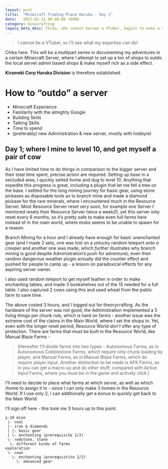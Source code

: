 ```yaml
---
layout: post
title:  "Minecraft Trading Place Haruka - Day 1"
date:   2022-03-31 00:00:00 +0800
category: minecrafting
legacy_meta_desc: Chika, who cannot become a VTuber, begins to make a shop line in a VTuber Minecraft Server.
---
```


> I cannot be a VTuber, so I’ll see what my expertise can do!

Chika here. This will be a multipart series in documenting my adventures in a certain Minecraft Server, where I attempt to set up a ton of shops to outdo the local server admin based shops & make myself rich as a side effect.

**Kirameki Corp Haruka Division** is therefore established.

# How to “outdo” a server

- Minecraft Experience
- Familarity with the almighty Google
- Building Skills
- Talking Skills
- Time to spend
- (preferably) new Administration & new server, mostly with hobbyist

## Day 1; where I mine to level 10, and get myself a pair of cow

As I have limited time to do things in comparison to the bigger server and their total time spent, precise action are required. Setting up base in a secluded area, I quickly setted home and dug to level 10. Anything that expedite this progress is great, including a plugin that let me fell a tree on the base. I settled for the long mining journey for basic gear, using stone pickaxes as disposable tools as to branch mine and made a diamond pickaxe for the rare minerals, where I encountered much in the Resource Server. Most Resource Server reset very soon, for example one Server I mentored resets their Resource Server twice a week(!), yet this server only reset every 6 months, so it’s pretty safe to make even full farms here instead of in the main world, where mobs seems to be unable to spawn for a reason. 

Branch Mining for a hour and I already have enough for basic unenchanted gear (and I made 2 sets, one was lost on a unlucky random teleport *onto a creeper* and another one was made, which *further* illustrates why branch mining is good despite Administration’s push for adventure); even their random dangerous weather plugin actually did the counter effect and pushed for people to camp up - a lesson on paradoxical effects for any aspiring server owner.

I also used random teleport to get myself leather in order to make enchanting tables, and made 3 bookshelves out of the 15 needed for a full table. I also captured 2 cows using this and used wheat from the public farm to save time.

The above costed 3 hours, and I logged out for theorycrafting. As the hardware of the server was not good, the Administration implemented a 5 living things per chunk rule, which is hard on farms - another issue was the extreme cost of the claims in the Main World, where I set the shops in. Yet, even with the longer reset period, Resource World *don’t* offer any type of protection. There are farms that must be built in the Resource World, like Manual Blaze Farms -

> (Hereafter I’ll divide farms into two types - Autonomous Farms, as in Autonomous Cobblestone Farms, which require only chunk loading by player, and Manual Farms, as in Manual Blaze Farms, which do require player input. Another distinction to be made is AFK Farms, as in you can get a macro up and do other stuff; compared with Active Input Farms, where you must be in the game and actively click.)

I’ll need to decide to place what farms at which server, as well as which /home to assign it to - since I can only make 3 homes in the Resource World. If I use only 2, I can additionally get a bonus to quickly get back to the Main World. 

I’ll sign off here - this took me 3 hours up to this point.

    y-10 mine
     |- coal
     |- iron & diamonds
     | |- basic gear
     | \- enchanting (prerequisite 1/2)
     \- redstone, stone
      \- different kinds of farms
    exploration
     \- cows
       \- enchanting (prerequistite 2/2)
         \- advanced gear
